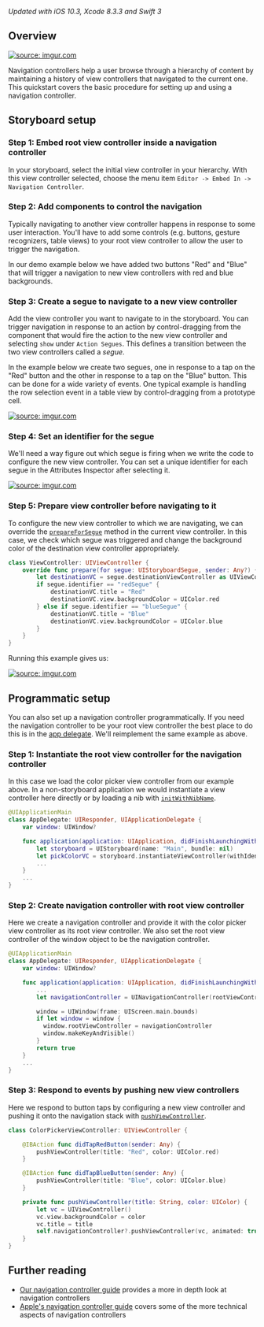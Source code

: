 _Updated with iOS 10.3, Xcode 8.3.3 and Swift 3_

## Overview
<a href="https://imgur.com/7STmvxL"><img src="https://i.imgur.com/7STmvxL.gif" title="source: imgur.com" /></a>

Navigation controllers help a user browse through a hierarchy of content
by maintaining a history of view controllers that navigated to the
current one.  This quickstart covers the basic procedure for setting up
and using a navigation controller.

## Storyboard setup

### Step 1: Embed root view controller inside a navigation controller
In your storyboard, select the initial view controller in your
hierarchy.  With this view controller selected, choose the menu item
`Editor -> Embed In -> Navigation Controller`.

### Step 2: Add components to control the navigation
Typically navigating to another view controller happens in response to
some user interaction.  You'll have to add some controls (e.g. buttons,
gesture recognizers, table views) to your root view controller to allow
the user to trigger the navigation.

In our demo example below we have added two buttons "Red" and "Blue"
that will trigger a navigation to new view controllers with red and blue
backgrounds.

### Step 3: Create a segue to navigate to a new view controller
Add the view controller you want to navigate to in the storyboard.  You
can trigger navigation in response to an action by control-dragging
from the component that would fire the action to the new view controller
and selecting `show` under `Action Segues`.  This defines a transition
between the two view controllers called a _segue_.

In the example below we create two segues, one in response to a tap on
the "Red" button and the other in response to a tap on the "Blue"
button.  This can be done for a wide variety of events.  One typical
example is handling the row selection event in a table view by
control-dragging from a prototype cell.

<a href="https://imgur.com/Tq6grSl"><img src="https://i.imgur.com/Tq6grSl.gif" title="source: imgur.com" /></a>

### Step 4: Set an identifier for the segue
We'll need a way figure out which segue is firing when we write the code
to configure the new view controller.  You can set a unique identifier for each
segue in the Attributes Inspector after selecting it.

<a href="https://imgur.com/sKRkV9n"><img src="https://i.imgur.com/sKRkV9n.gif" title="source: imgur.com" /></a>

### Step 5: Prepare view controller before navigating to it

To configure the new view controller to which we are navigating, we can
override the [`prepareForSegue`][prepareforsegue] method in the current
view controller.  In this case, we check which segue was triggered and
change the background color of the destination view controller
appropriately.

[prepareforsegue]: https://developer.apple.com/library/ios/documentation/UIKit/Reference/UIViewController_Class/index.html#//apple_ref/occ/instm/UIViewController/prepareForSegue:sender:

```swift
class ViewController: UIViewController {
    override func prepare(for segue: UIStoryboardSegue, sender: Any?) {
        let destinationVC = segue.destinationViewController as UIViewController
        if segue.identifier == "redSegue" {
            destinationVC.title = "Red"
            destinationVC.view.backgroundColor = UIColor.red
        } else if segue.identifier == "blueSegue" {
            destinationVC.title = "Blue"
            destinationVC.view.backgroundColor = UIColor.blue
        }
    }
}
```

Running this example gives us:

<a href="https://imgur.com/msRxYYM"><img src="https://i.imgur.com/msRxYYM.gif" title="source: imgur.com" /></a>

## Programmatic setup
You can also set up a navigation controller programmatically.  If you
need the navigation controller to be your root view controller the best
place to do this is in the [app delegate](Application-Architecture#programatically-setting-the-root-view-controller).
We'll reimplement the same example as above.

### Step 1: Instantiate the root view controller for the navigation controller
In this case we load the color picker view controller from our example
above.  In a non-storyboard application we would instantiate a view
controller here directly or by loading a nib with
[`initWithNibName`][initwithnibname].

[initwithnibname]: https://developer.apple.com/library/ios/documentation/UIKit/Reference/UIViewController_Class/#//apple_ref/occ/instm/UIViewController/initWithNibName:bundle:

```swift
@UIApplicationMain
class AppDelegate: UIResponder, UIApplicationDelegate {
    var window: UIWindow?

    func application(application: UIApplication, didFinishLaunchingWithOptions launchOptions: [UIApplicationLaunchOptionsKey: Any]?) -> Bool {
        let storyboard = UIStoryboard(name: "Main", bundle: nil)
        let pickColorVC = storyboard.instantiateViewController(withIdentifier: "PickAColor") as UIViewController
        ...
    }
    ...
}
```

### Step 2: Create navigation controller with root view controller
Here we create a navigation controller and provide it with the color
picker view controller as its root view controller.  We also set the
root view controller of the window object to be the navigation
controller.

```swift
@UIApplicationMain
class AppDelegate: UIResponder, UIApplicationDelegate {
    var window: UIWindow?

    func application(application: UIApplication, didFinishLaunchingWithOptions launchOptions: [UIApplicationLaunchOptionsKey: Any]?) -> Bool {
        ...
        let navigationController = UINavigationController(rootViewController: pickColorVC)

        window = UIWindow(frame: UIScreen.main.bounds)
        if let window = window {
          window.rootViewController = navigationController
          window.makeKeyAndVisible()
        }
        return true
    }
    ...
}
```

### Step 3: Respond to events by pushing new view controllers
Here we respond to button taps by configuring a new view controller and
pushing it onto the navigation stack with [`pushViewController`][pushvc].

[pushvc]: https://developer.apple.com/library/ios/documentation/UIKit/Reference/UINavigationController_Class/index.html#//apple_ref/occ/instm/UINavigationController/pushViewController:animated:

```swift
class ColorPickerViewController: UIViewController {

    @IBAction func didTapRedButton(sender: Any) {
        pushViewController(title: "Red", color: UIColor.red)
    }

    @IBAction func didTapBlueButton(sender: Any) {
        pushViewController(title: "Blue", color: UIColor.blue)
    }

    private func pushViewController(title: String, color: UIColor) {
        let vc = UIViewController()
        vc.view.backgroundColor = color
        vc.title = title
        self.navigationController?.pushViewController(vc, animated: true)
    }
}
```

## Further reading
* [Our navigation controller guide](Navigation-Controller#) provides a
  more in depth look at navigation controllers
* [Apple's navigation controller guide][appleguide] covers some of the more
  technical aspects of navigation controllers

[appleguide]: https://developer.apple.com/library/ios/documentation/WindowsViews/Conceptual/ViewControllerCatalog/Chapters/NavigationControllers.html
